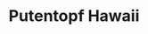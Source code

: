 ---
layout: recipe
title: Putentopf Hawaii
vegan: false

tags:
- Hauptspeise

categories: Hauptspeisen

ingredients:
- 1 Pfund Putenfleisch
- 1 Dose Ananasstücke
- 1 Becher Sahne
- 1 Beutel Zwiebelsuppe
- Pfeffer
- Curry

directions:
- Putenfleisch gewürfelt und Ananas in den Mikro-3-Topf geben.
- 1 Becher Sahne mit der Zwiebelsuppe vermischen und über das Fleisch geben.
- Mit Deckel verschließen und bei 600 Watt ca. 15 Min. garen.
---